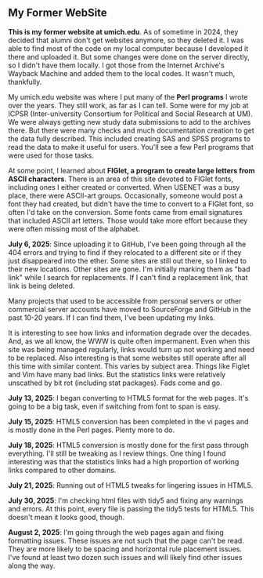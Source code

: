 ## My Former WebSite

**This is my former website at umich.edu**. As of sometime in 2024, they
decided that alumni don't get websites anymore, so they deleted it.
I was able to find most of the code on my local computer because I
developed it there and uploaded it. But some changes were done on the
server directly, so I didn't have them locally. I got those from
the Internet Archive's Wayback Machine and added them to the local
codes. It wasn't much, thankfully.

My umich.edu website was where I put many of the **Perl programs** I wrote
over the years. They still work, as far as I can tell.  Some were for
my job at ICPSR (Inter-university Consortium for Political and Social
Research at UM). We were always getting new study data submissions
to add to the archives there. But there were many checks and much
documentation creation to get the data fully described.  This included
creating SAS and SPSS programs to read the data to make it useful for
users. You'll see a few Perl programs that were used for those tasks.

At some point, I learned about **FIGlet, a program to create large letters
from ASCII characters**. There is an area of this site devoted to FIGlet
fonts, including ones I either created or converted.  When USENET was a
busy place, there were ASCII-art groups. Occasionally, someone would post a
font they had created, but didn't have the time to convert to a FIGlet
font, so often I'd take on the conversion. Some fonts came from email
signatures that included ASCII art letters. Those would take more effort
because they were often missing most of the alphabet.

**July 6, 2025**: Since uploading it to GitHub, I've been going through all
the 404 errors and trying to find if they relocated to a different
site or if they just disappeared into the ether. Some sites are still
out there, so I linked to their new locations. Other sites are gone. I'm
initially marking them as "bad link" while I search for replacements. If
I can't find a replacement link, that link is being deleted.

Many projects that used to be accessible from personal servers or other
commercial server accounts have moved to SourceForge and GitHub in the
past 10-20 years. If I can find them, I've been updating my links.

It is interesting to see how links and information degrade over the
decades.  And, as we all know, the WWW is quite often impermanent. Even
when this site was being managed regularly, links would turn
up not working and need to be replaced. Also interesting is that some
websites still operate after all this time with similar content. This
varies by subject area. Things like Figlet and Vim have many bad links.
But the statistics links were relatively unscathed by bit rot (including
stat packages). Fads come and go.

**July 13, 2025**: I began converting to HTML5 format for the web pages.
It's going to be a big task, even if switching from font to span is
easy. 

**July 15, 2025**: HTML5 conversion has been completed in the vi pages
and is mostly done in the Perl pages.  Plenty more to do.

**July 18, 2025**: HTML5 conversion is mostly done for the first pass
through everything.  I'll still be tweaking as I review things.
One thing I found interesting was that the statistics links had a high
proportion of working links compared to other domains.

**July 21, 2025**: Running out of HTML5 tweaks for lingering issues
in HTML5.

**July 30, 2025**: I'm checking html files with tidy5 and fixing any
warnings and errors.  At this point, every file is passing the tidy5
tests for HTML5. This doesn't mean it looks good, though.

**August 2, 2025**: I'm going through the web pages again and fixing
formatting issues.  These issues are not such that the page can't
be read.  They are more likely to be spacing and horizontal rule placement
issues. I've found at least two dozen such issues and will likely find
other issues along the way.

